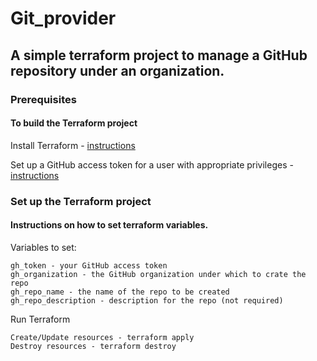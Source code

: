 # **Git_provider**


## A simple terraform project to manage a GitHub repository under an organization.

### Prerequisites

#### To build the Terraform project
Install Terraform - [instructions](https://www.terraform.io/downloads)

Set up a GitHub access token for a user with appropriate privileges - [instructions](https://docs.github.com/en/authentication/keeping-your-account-and-data-secure/creating-a-personal-access-token#creating-a-token)


### Set up the Terraform project

#### Instructions on how to set terraform variables.

Variables to set:

    gh_token - your GitHub access token
    gh_organization - the GitHub organization under which to crate the repo
    gh_repo_name - the name of the repo to be created
    gh_repo_description - description for the repo (not required)

Run Terraform

    Create/Update resources - terraform apply
    Destroy resources - terraform destroy
